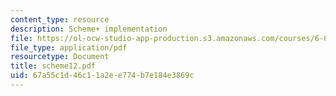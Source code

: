```yaml
---
content_type: resource
description: Scheme+ implementation
file: https://ol-ocw-studio-app-production.s3.amazonaws.com/courses/6-821-programming-languages-fall-2002/67a55c1d46c11a2ee774b7e184e3869c_scheme12.pdf
file_type: application/pdf
resourcetype: Document
title: scheme12.pdf
uid: 67a55c1d-46c1-1a2e-e774-b7e184e3869c
---
```

